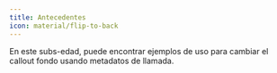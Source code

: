 ```yaml
---
title: Antecedentes
icon: material/flip-to-back
---
```


En este subs-edad, puede encontrar ejemplos de uso para cambiar el callout
fondo usando metadatos de llamada.
